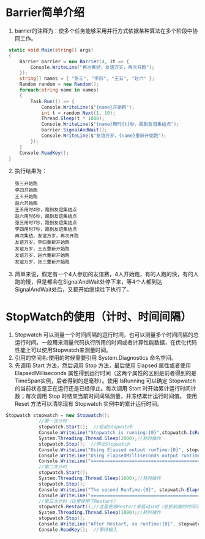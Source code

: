 # Barrier简单介绍

1. barrier的注释为：使多个任务能够采用并行方式依据某种算法在多个阶段中协同工作。
```c#
 static void Main(string[] args)
 {
     Barrier barrier = new Barrier(4, it => {
         Console.WriteLine("再次集结，友谊万岁，再次开跑");
     });
     string[] names = { "张三", "李四", "王五", "赵六" };
     Random random = new Random();
     foreach(string name in names)
     {
         Task.Run(() => {
             Console.WriteLine($"{name}开始跑");
             int t = random.Next(1, 10);
             Thread.Sleep(t * 1000);
             Console.WriteLine($"{name}用时{t}秒，跑到友谊集结点");
             barrier.SignalAndWait();
             Console.WriteLine($"友谊万岁，{name}重新开始跑");
         });
     }
     Console.ReadKey();
 }
```

2. 执行结果为：
    ```
    张三开始跑
    李四开始跑
    王五开始跑
    赵六开始跑
    王五用时4秒，跑到友谊集结点
    赵六用时6秒，跑到友谊集结点
    张三用时7秒，跑到友谊集结点
    李四用时7秒，跑到友谊集结点
    再次集结，友谊万岁，再次开跑
    友谊万岁，李四重新开始跑
    友谊万岁，王五重新开始跑
    友谊万岁，赵六重新开始跑
    友谊万岁，张三重新开始跑
    ```

3. 简单来说，假定有一个4人参加的友谊赛，4人开始跑，有的人跑的快，有的人跑的慢，但是都会在SignalAndWait处停下来，等4个人都到达SignalAndWait处后，又都开始继续往下执行了。

# StopWatch的使用（计时、时间间隔）
1. Stopwatch 可以测量一个时间间隔的运行时间，也可以测量多个时间间隔的总运行时间。一般用来测量代码执行所用的时间或者计算性能数据，在优化代码性能上可以使用Stopwatch来测量时间。
2. 引用的空间名:使用的时候需要引用 System.Diagnostics 命名空间。
3. 先调用 Start 方法，然后调用 Stop 方法，最后使用 Elapsed 属性或者使用 ElapsedMilliseconds 属性得到运行时间（这两个属性的区别是前者得到的是TimeSpan实例，后者得到的是毫秒）。使用 IsRunning 可以确定 Stopwatch 的当前状态是正在运行还是已经停止。每次调用 Start 时开始累计运行时间计数；每次调用 Stop 时结束当前时间间隔测量，并冻结累计运行时间值。 使用 Reset 方法可以清除现有 Stopwatch 实例中的累计运行时间。

```c#
Stopwatch stopwatch = new Stopwatch();
            //第一次计时
            stopwatch.Start();  //启动Stopwatch
            Console.WriteLine("Stopwatch is running:{0}",stopwatch.IsRunning);//获取当前Stopwatch的状态
            System.Threading.Thread.Sleep(2000);//耗时操作
            stopwatch.Stop();  //停止Stopwatch
            Console.WriteLine("Using Elapsed output runTime:{0}", stopwatch.Elapsed.ToString());//这里使用时间差来输出,如：时：分：秒
            Console.WriteLine("Using ElapsedMilliseconds output runTime:{0}", stopwatch.ElapsedMilliseconds);//这里面使用毫秒来输出
            Console.WriteLine("===================================================");
            //第二次计时
            stopwatch.Start();
            System.Threading.Thread.Sleep(1000);//耗时操作
            stopwatch.Stop();
            Console.WriteLine("The second RunTime:{0}", stopwatch.ElapsedMilliseconds);//这里面使用毫秒来输出
            Console.WriteLine("===================================================");
            //第三次计时（这里使用了Restart）
            stopwatch.Restart();//这里使用Restart来启动计时（会把前面的时间清空）
            System.Threading.Thread.Sleep(1000);//耗时操作
            stopwatch.Stop();
            Console.WriteLine("After Restart, so runTime:{0}", stopwatch.ElapsedMilliseconds);//这里面使用毫秒来输出
            Console.ReadKey();  //等待输入
```